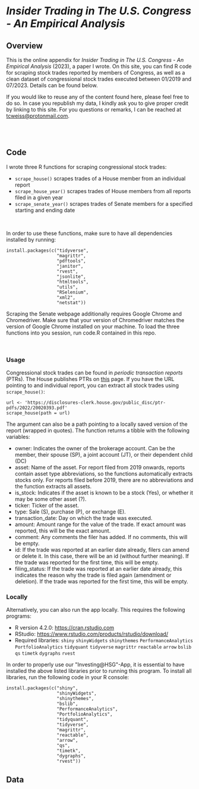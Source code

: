 # *Insider Trading in The U.S. Congress - An Empirical Analysis*


<a name="overview"></a>

## Overview
This is the online appendix for *Insider Trading in The U.S. Congress - An Empirical Analysis* (2023), a paper I wrote. On this site, you can find R code for scraping stock trades reported by members of Congress, as well as a clean dataset of congressional stock trades executed between 01/2019 and 07/2023. Details can be found below.

If you would like to reuse any of the content found here, please feel free to do so. In case you republish my data, I kindly ask you to give proper credit by linking to this site. For you questions or remarks, I can be reached at tcweiss@protonmail.com.



<br><br>

<a name="code"></a>
## Code

I wrote three R functions for scraping congressional stock trades:
- `scrape_house()` scrapes trades of a House member from an individual report
- `scrape_house_year()` scrapes trades of House members from all reports filed in a given year
- `scrape_senate_year()` scrapes trades of Senate members for a specified starting and ending date

<br>

In order to use these functions, make sure to have all dependencies installed by running:

```
install.packages(c("tidyverse",                
                   "magrittr",        
                   "pdftools",          
                   "janitor",                
                   "rvest", 
                   "jsonlite",
                   "htmltools",
                   "utils",
                   "RSelenium",
                   "xml2",
                   "netstat"))
```

Scraping the Senate webpage additionally requires Google Chrome and Chromedriver. Make sure that your version of Chromedriver matches the version of Google Chrome installed on your machine. To load the three functions into you session, run code.R contained in this repo.

<br>

### Usage

Congressional stock trades can be found in *periodic transaction reports* (PTRs). The House publishes PTRs on [this](https://disclosures-clerk.house.gov/FinancialDisclosure) page. If you have the URL pointing to and individual report, you can extract all stock trades using `scrape_house()`:

```
url <- 'https://disclosures-clerk.house.gov/public_disc/ptr-pdfs/2022/20020393.pdf'
scrape_house(path = url)

```

The argument can also be a path pointing to a locally saved version of the report (wrapped in quotes). The function returns a tibble with the following variables:
- owner: Indicates the owner of the brokerage account. Can be the member, their spouse (SP), a joint account (JT), or their dependent child (DC)
- asset: Name of the asset. For report filed from 2019 onwards, reports contain asset type abbreviations, so the functions automatically extracts stocks only. For reports filed before 2019, there are no abbreviations and the function extracts all assets.
- is_stock: Indicates if the asset is known to be a stock (Yes), or whether it may be some other asset (?).
- ticker: Ticker of the asset.
- type: Sale (S), purchase (P), or exchange (E).
- transaction_date: Day on which the trade was executed.
- amount: Amount range for the value of the trade. If exact amount was reported, this will be the exact amount.
- comment: Any comments the filer has added. If no comments, this will be empty.
- id: If the trade was reported at an earlier date already, filers can amend or delete it. In this case, there will be an id (without further meaning). If the trade was reported for the first time, this will be empty.
- filing_status: If the trade was reported at an earlier date already, this indicates the reason why the trade is filed again (amendment or deletion). If the trade was reported for the first time, this will be empty.





<a name="data"></a>


### Locally

Alternatively, you can also run the app locally. This requires the following programs:
- R version 4.2.0: https://cran.rstudio.com 
- RStudio: https://www.rstudio.com/products/rstudio/download/
- Required libraries: ```shiny``` ```shinyWidgets``` ```shinythemes``` ```PerformanceAnalytics``` ```PortfolioAnalytics``` ```tidyquant``` ```tidyverse``` ```magrittr``` ```reactable``` ```arrow``` ```bslib``` ```qs``` ```timetk``` ```dygraphs``` ```rvest```

In order to properly use our "Investing@HSG"-App, it is essential to have installed the above listed libraries prior to running this program. To install all libraries, run the following code in your R console:

```
install.packages(c("shiny",                
                   "shinyWidgets",        
                   "shinythemes",          
                   "bslib",                
                   "PerformanceAnalytics", 
                   "PortfolioAnalytics",
                   "tidyquant",
                   "tidyverse",
                   "magrittr",
                   "reactable",
                   "arrow",
                   "qs",
                   "timetk",
                   "dygraphs",
                   "rvest"))
```

<a name="data"></a>
## Data
